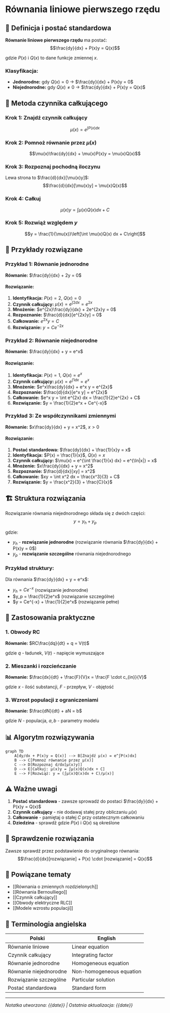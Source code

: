 # Równania liniowe pierwszego rzędu

## 🎯 Definicja i postać standardowa

**Równanie liniowe pierwszego rzędu** ma postać:
$$\frac{dy}{dx} + P(x)y = Q(x)$$

gdzie $P(x)$ i $Q(x)$ to dane funkcje zmiennej $x$.

### Klasyfikacja:
- **Jednorodne:** gdy $Q(x) = 0$ → $\frac{dy}{dx} + P(x)y = 0$
- **Niejednorodne:** gdy $Q(x) \neq 0$ → $\frac{dy}{dx} + P(x)y = Q(x)$

## 🔧 Metoda czynnika całkującego

### Krok 1: Znajdź czynnik całkujący
$$\mu(x) = e^{\int P(x) dx}$$

### Krok 2: Pomnoż równanie przez $\mu(x)$
$$\mu(x)\frac{dy}{dx} + \mu(x)P(x)y = \mu(x)Q(x)$$

### Krok 3: Rozpoznaj pochodną iloczynu
Lewa strona to $\frac{d}{dx}[\mu(x)y]$:
$$\frac{d}{dx}[\mu(x)y] = \mu(x)Q(x)$$

### Krok 4: Całkuj
$$\mu(x)y = \int \mu(x)Q(x) dx + C$$

### Krok 5: Rozwiąż względem $y$
$$y = \frac{1}{\mu(x)}\left[\int \mu(x)Q(x) dx + C\right]$$

## 📝 Przykłady rozwiązane

### Przykład 1: Równanie jednorodne
**Równanie:** $\frac{dy}{dx} + 2y = 0$

#### Rozwiązanie:
1. **Identyfikacja:** $P(x) = 2$, $Q(x) = 0$
2. **Czynnik całkujący:** $\mu(x) = e^{\int 2 dx} = e^{2x}$
3. **Mnożenie:** $e^{2x}\frac{dy}{dx} + 2e^{2x}y = 0$
4. **Rozpoznanie:** $\frac{d}{dx}[e^{2x}y] = 0$
5. **Całkowanie:** $e^{2x}y = C$
6. **Rozwiązanie:** $y = Ce^{-2x}$

### Przykład 2: Równanie niejednorodne
**Równanie:** $\frac{dy}{dx} + y = e^x$

#### Rozwiązanie:
1. **Identyfikacja:** $P(x) = 1$, $Q(x) = e^x$
2. **Czynnik całkujący:** $\mu(x) = e^{\int 1 dx} = e^x$
3. **Mnożenie:** $e^x\frac{dy}{dx} + e^x y = e^{2x}$
4. **Rozpoznanie:** $\frac{d}{dx}[e^x y] = e^{2x}$
5. **Całkowanie:** $e^x y = \int e^{2x} dx = \frac{1}{2}e^{2x} + C$
6. **Rozwiązanie:** $y = \frac{1}{2}e^x + Ce^{-x}$

### Przykład 3: Ze współczynnikami zmiennymi
**Równanie:** $x\frac{dy}{dx} + y = x^2$, $x > 0$

#### Rozwiązanie:
1. **Postać standardowa:** $\frac{dy}{dx} + \frac{1}{x}y = x$
2. **Identyfikacja:** $P(x) = \frac{1}{x}$, $Q(x) = x$
3. **Czynnik całkujący:** $\mu(x) = e^{\int \frac{1}{x} dx} = e^{\ln|x|} = x$
4. **Mnożenie:** $x\frac{dy}{dx} + y = x^2$
5. **Rozpoznanie:** $\frac{d}{dx}[xy] = x^2$
6. **Całkowanie:** $xy = \int x^2 dx = \frac{x^3}{3} + C$
7. **Rozwiązanie:** $y = \frac{x^2}{3} + \frac{C}{x}$

## 🏗️ Struktura rozwiązania

Rozwiązanie równania niejednorodnego składa się z dwóch części:
$$y = y_h + y_p$$

gdzie:
- $y_h$ - **rozwiązanie jednorodne** (rozwiązanie równania $\frac{dy}{dx} + P(x)y = 0$)
- $y_p$ - **rozwiązanie szczególne** równania niejednorodnego

### Przykład struktury:
Dla równania $\frac{dy}{dx} + y = e^x$:
- $y_h = Ce^{-x}$ (rozwiązanie jednorodne)
- $y_p = \frac{1}{2}e^x$ (rozwiązanie szczególne)
- $y = Ce^{-x} + \frac{1}{2}e^x$ (rozwiązanie pełne)

## 🌟 Zastosowania praktyczne

### 1. Obwody RC
**Równanie:** $RC\frac{dq}{dt} + q = V(t)$

gdzie $q$ - ładunek, $V(t)$ - napięcie wymuszające

### 2. Mieszanki i rozcieńczanie
**Równanie:** $\frac{dx}{dt} + \frac{F}{V}x = \frac{F \cdot c_{in}}{V}$

gdzie $x$ - ilość substancji, $F$ - przepływ, $V$ - objętość

### 3. Wzrost populacji z ograniczeniami
**Równanie:** $\frac{dN}{dt} + aN = b$

gdzie $N$ - populacja, $a, b$ - parametry modelu

## 📊 Algorytm rozwiązywania

```mermaid
graph TD
    A[dy/dx + P(x)y = Q(x)] --> B[Znajdź μ(x) = e^∫P(x)dx]
    B --> C[Pomnoż równanie przez μ(x)]
    C --> D[Rozpoznaj d/dx[μ(x)y]]
    D --> E[Całkuj: μ(x)y = ∫μ(x)Q(x)dx + C]
    E --> F[Rozwiąż: y = (∫μ(x)Q(x)dx + C)/μ(x)]
```

## ⚠️ Ważne uwagi

1. **Postać standardowa** - zawsze sprowadź do postaci $\frac{dy}{dx} + P(x)y = Q(x)$
2. **Czynnik całkujący** - nie dodawaj stałej przy obliczaniu $\mu(x)$
3. **Całkowanie** - pamiętaj o stałej $C$ przy ostatecznym całkowaniu
4. **Dziedzina** - sprawdź gdzie $P(x)$ i $Q(x)$ są określone

## 🔢 Sprawdzenie rozwiązania

Zawsze sprawdź przez podstawienie do oryginalnego równania:
$$\frac{d}{dx}[rozwiązanie] + P(x) \cdot [rozwiązanie] = Q(x)$$

## 🔗 Powiązane tematy

- [[Równania o zmiennych rozdzielonych]]
- [[Równania Bernoulliego]]
- [[Czynnik całkujący]]
- [[Obwody elektryczne RLC]]
- [[Modele wzrostu populacji]]

## 📖 Terminologia angielska

| Polski | English |
|--------|---------|
| Równanie liniowe | Linear equation |
| Czynnik całkujący | Integrating factor |
| Równanie jednorodne | Homogeneous equation |
| Równanie niejednorodne | Non-homogeneous equation |
| Rozwiązanie szczególne | Particular solution |
| Postać standardowa | Standard form |

---
*Notatka utworzona: {{date}} | Ostatnia aktualizacja: {{date}}*